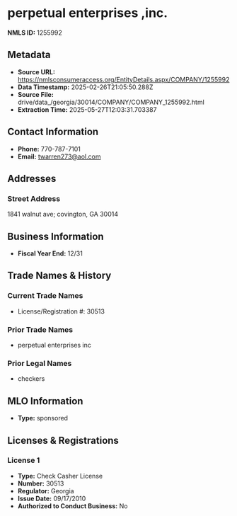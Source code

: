 # perpetual enterprises ,inc.

**NMLS ID:** 1255992

## Metadata
- **Source URL:** https://nmlsconsumeraccess.org/EntityDetails.aspx/COMPANY/1255992
- **Data Timestamp:** 2025-02-26T21:05:50.288Z
- **Source File:** drive/data_/georgia/30014/COMPANY/COMPANY_1255992.html
- **Extraction Time:** 2025-05-27T12:03:31.703387

## Contact Information
- **Phone:** 770-787-7101
- **Email:** twarren273@aol.com

## Addresses
### Street Address
1841 walnut ave; covington, GA 30014

## Business Information
- **Fiscal Year End:** 12/31

## Trade Names & History
### Current Trade Names
- License/Registration #: 30513

### Prior Trade Names
- perpetual enterprises inc

### Prior Legal Names
- checkers

## MLO Information
- **Type:** sponsored

## Licenses & Registrations

### License 1
- **Type:** Check Casher License
- **Number:** 30513
- **Regulator:** Georgia
- **Issue Date:** 09/17/2010
- **Authorized to Conduct Business:** No
